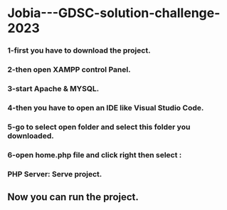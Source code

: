 # Jobia---GDSC-solution-challenge-2023

### 1-first you have to download the project.
### 2-then open XAMPP control Panel.
### 3-start Apache & MYSQL.
### 4-then you have to open an IDE like Visual Studio Code.
### 5-go to select open folder and select this folder you downloaded. 
### 6-open home.php file and click right then select :
###                           PHP Server: Serve project.

## Now you can run the project.
